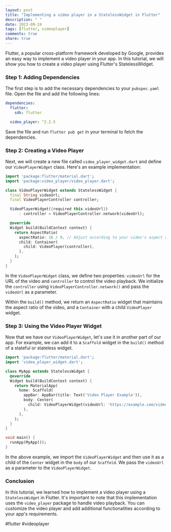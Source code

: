 ```yaml
---
layout: post
title: "Implementing a video player in a StatelessWidget in Flutter"
description: " "
date: 2023-09-24
tags: [flutter, videoplayer]
comments: true
share: true
---
```


Flutter, a popular cross-platform framework developed by Google, provides an easy way to implement a video player in your app. In this tutorial, we will show you how to create a video player using Flutter's StatelessWidget.

### Step 1: Adding Dependencies

The first step is to add the necessary dependencies to your `pubspec.yaml` file. Open the file and add the following lines:

```yaml
dependencies:
  flutter:
    sdk: flutter

  video_player: ^2.2.5
```

Save the file and run `flutter pub get` in your terminal to fetch the dependencies.

### Step 2: Creating a Video Player

Next, we will create a new file called `video_player_widget.dart` and define our `VideoPlayerWidget` class. Here's an example implementation:

```dart
import 'package:flutter/material.dart';
import 'package:video_player/video_player.dart';

class VideoPlayerWidget extends StatelessWidget {
  final String videoUrl;
  final VideoPlayerController controller;

  VideoPlayerWidget({required this.videoUrl})
      : controller = VideoPlayerController.network(videoUrl);

  @override
  Widget build(BuildContext context) {
    return AspectRatio(
      aspectRatio: 16 / 9, // Adjust according to your video's aspect ratio
      child: Container(
        child: VideoPlayer(controller),
      ),
    );
  }
}
```

In the `VideoPlayerWidget` class, we define two properties: `videoUrl` for the URL of the video and `controller` to control the video playback. We initialize the `controller` using `VideoPlayerController.network()` and pass the `videoUrl` as a parameter.

Within the `build()` method, we return an `AspectRatio` widget that maintains the aspect ratio of the video, and a `Container` with a child `VideoPlayer` widget.

### Step 3: Using the Video Player Widget

Now that we have our `VideoPlayerWidget`, let's use it in another part of our app. For example, we can add it to a `Scaffold` widget in the `build()` method of a stateful or stateless widget.

```dart
import 'package:flutter/material.dart';
import 'video_player_widget.dart';

class MyApp extends StatelessWidget {
  @override
  Widget build(BuildContext context) {
    return MaterialApp(
      home: Scaffold(
        appBar: AppBar(title: Text('Video Player Example')),
        body: Center(
          child: VideoPlayerWidget(videoUrl: 'https://example.com/video.mp4'),
        ),
      ),
    );
  }
}

void main() {
  runApp(MyApp());
}
```

In the above example, we import the `VideoPlayerWidget` and then use it as a child of the `Center` widget in the `body` of our `Scaffold`. We pass the `videoUrl` as a parameter to the `VideoPlayerWidget`.

### Conclusion

In this tutorial, we learned how to implement a video player using a `StatelessWidget` in Flutter. It's important to note that this implementation uses the `video_player` package to handle video playback. You can customize the video player and add additional functionalities according to your app's requirements.

#flutter #videoplayer